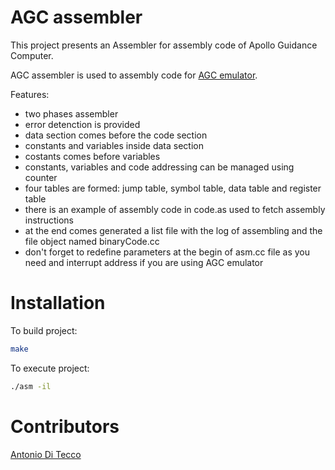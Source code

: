 # AGC assembler
This project presents an Assembler for assembly code of Apollo Guidance Computer.

AGC assembler is used to assembly code for [AGC emulator](https://github.com/djqwert/agc-emulator).

Features:
  - two phases assembler
  - error detenction is provided
  - data section comes before the code section
  - constants and variables inside data section
  - costants comes before variables
  - constants, variables and code addressing can be managed using counter
  - four tables are formed: jump table, symbol table, data table and register table
  - there is an example of assembly code in code.as used to fetch assembly instructions
  - at the end comes generated a list file with the log of assembling and the file object named binaryCode.cc
  - don't forget to redefine parameters at the begin of asm.cc file as you need and interrupt address if you are using AGC emulator

# Installation
To build project:

```sh
make
```
To execute project:

```sh
./asm -il
```

# Contributors
[Antonio Di Tecco](https://github.com/djqwert)
